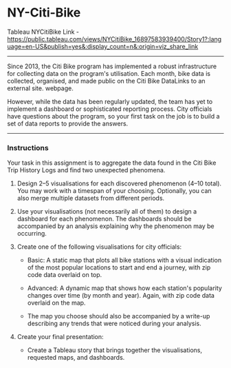 # NY-Citi-Bike

Tableau NYCitiBike Link - https://public.tableau.com/views/NYCitiBike_16897583939400/Story1?:language=en-US&publish=yes&:display_count=n&:origin=viz_share_link 

---

Since 2013, the Citi Bike program has implemented a robust infrastructure for collecting data on the program's utilisation. Each month, bike data is collected, organised, and made public on the Citi Bike DataLinks to an external site. webpage.

However, while the data has been regularly updated, the team has yet to implement a dashboard or sophisticated reporting process. City officials have questions about the program, so your first task on the job is to build a set of data reports to provide the answers.

---

### Instructions

Your task in this assignment is to aggregate the data found in the Citi Bike Trip History Logs and find two unexpected phenomena.

1. Design 2–5 visualisations for each discovered phenomenon (4–10 total). You may work with a timespan of your choosing. Optionally, you can also merge multiple datasets from different periods.
2. Use your visualisations (not necessarily all of them) to design a dashboard for each phenomenon. The dashboards should be accompanied by an analysis explaining why the phenomenon may be occurring.
3. Create one of the following visualisations for city officials:
    +  Basic: A static map that plots all bike stations with a visual indication of the most popular locations to start and end a journey, with zip code data overlaid on top.

    +  Advanced: A dynamic map that shows how each station's popularity changes over time (by month and year). Again, with zip code data overlaid on the map.

    +  The map you choose should also be accompanied by a write-up describing any trends that were noticed during your analysis.

4. Create your final presentation:

    +  Create a Tableau story that brings together the visualisations, requested maps, and dashboards.
